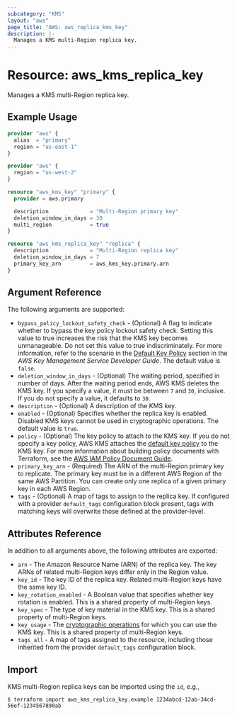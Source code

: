 ```yaml
---
subcategory: "KMS"
layout: "aws"
page_title: "AWS: aws_replica_kms_key"
description: |-
  Manages a KMS multi-Region replica key.
---
```


# Resource: aws_kms_replica_key

Manages a KMS multi-Region replica key.

## Example Usage

```terraform
provider "aws" {
  alias  = "primary"
  region = "us-east-1"
}

provider "aws" {
  region = "us-west-2"
}

resource "aws_kms_key" "primary" {
  provider = aws.primary

  description             = "Multi-Region primary key"
  deletion_window_in_days = 30
  multi_region            = true
}

resource "aws_kms_replica_key" "replica" {
  description             = "Multi-Region replica key"
  deletion_window_in_days = 7
  primary_key_arn         = aws_kms_key.primary.arn
}
```

## Argument Reference

The following arguments are supported:

* `bypass_policy_lockout_safety_check` - (Optional) A flag to indicate whether to bypass the key policy lockout safety check.
Setting this value to true increases the risk that the KMS key becomes unmanageable. Do not set this value to true indiscriminately.
For more information, refer to the scenario in the [Default Key Policy](https://docs.aws.amazon.com/kms/latest/developerguide/key-policies.html#key-policy-default-allow-root-enable-iam) section in the _AWS Key Management Service Developer Guide_.
The default value is `false`.
* `deletion_window_in_days` - (Optional) The waiting period, specified in number of days. After the waiting period ends, AWS KMS deletes the KMS key.
If you specify a value, it must be between `7` and `30`, inclusive. If you do not specify a value, it defaults to `30`.
* `description` - (Optional) A description of the KMS key.
* `enabled` - (Optional) Specifies whether the replica key is enabled. Disabled KMS keys cannot be used in cryptographic operations. The default value is `true`.
* `policy` - (Optional) The key policy to attach to the KMS key. If you do not specify a key policy, AWS KMS attaches the [default key policy](https://docs.aws.amazon.com/kms/latest/developerguide/key-policies.html#key-policy-default) to the KMS key.
For more information about building policy documents with Terraform, see the [AWS IAM Policy Document Guide](https://learn.hashicorp.com/terraform/aws/iam-policy).
* `primary_key_arn` - (Required) The ARN of the multi-Region primary key to replicate. The primary key must be in a different AWS Region of the same AWS Partition. You can create only one replica of a given primary key in each AWS Region.
* `tags` - (Optional) A map of tags to assign to the replica key. If configured with a provider `default_tags` configuration block present, tags with matching keys will overwrite those defined at the provider-level.

## Attributes Reference

In addition to all arguments above, the following attributes are exported:

* `arn` - The Amazon Resource Name (ARN) of the replica key. The key ARNs of related multi-Region keys differ only in the Region value.
* `key_id` - The key ID of the replica key. Related multi-Region keys have the same key ID.
* `key_rotation_enabled` - A Boolean value that specifies whether key rotation is enabled. This is a shared property of multi-Region keys.
* `key_spec` - The type of key material in the KMS key. This is a shared property of multi-Region keys.
* `key_usage` - The [cryptographic operations](https://docs.aws.amazon.com/kms/latest/developerguide/concepts.html#cryptographic-operations) for which you can use the KMS key. This is a shared property of multi-Region keys.
* `tags_all` - A map of tags assigned to the resource, including those inherited from the provider `default_tags` configuration block.

## Import

KMS multi-Region replica keys can be imported using the `id`, e.g.,

```
$ terraform import aws_kms_replica_key.example 1234abcd-12ab-34cd-56ef-1234567890ab
```
